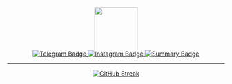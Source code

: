 <div id="header" align="center">
  <img src="https://media.giphy.com/media/Pgu8vWcxx8Iip8l0pk/giphy.gif" width="100"/>
<div id="badges">
  <a href="https://t.me/NikitaVendetta">
    <img src="https://img.shields.io/badge/Telegram-blue?logo=Telegram&logoColor=white&style=for-the-badge" alt="Telegram Badge"/>
  </a>
  <a href="https://www.instagram.com/ondroela/">
    <img src="https://img.shields.io/badge/Instagram-blueviolet?logo=Instagram&logoColor=white&style=for-the-badge" alt="Instagram Badge"/>
  </a>
  <a href="https://tsipunnikia.super.site/">
    <img src="https://img.shields.io/badge/CV-blue?logo=&logoColor=white&style=for-the-badge" alt="Summary Badge"/>
  </a>
  <div id="header" align="center">
  <img src="https://komarev.com/ghpvc/?username=NikitaAlekseevich&style=flat-square&color=blue" alt=""/>
  </div>

---
[![GitHub Streak](http://github-readme-streak-stats.herokuapp.com?user=NikitaAlekseevich&theme=highcontrast)](https://git.io/streak-stats)

